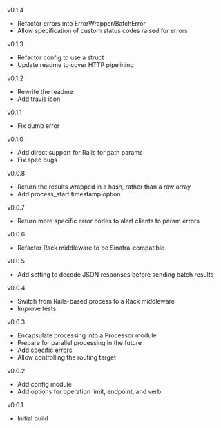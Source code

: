 v0.1.4
* Refactor errors into ErrorWrapper/BatchError
* Allow specification of custom status codes raised for errors

v0.1.3
* Refactor config to use a struct
* Update readme to cover HTTP pipelining

v0.1.2
* Rewrite the readme
* Add travis icon

v0.1.1
* Fix dumb error

v0.1.0
* Add direct support for Rails for path params
* Fix spec bugs

v0.0.8
* Return the results wrapped in a hash, rather than a raw array
* Add process_start timestamp option

v0.0.7
* Return more specific error codes to alert clients to param errors

v0.0.6
* Refactor Rack middleware to be Sinatra-compatible

v0.0.5
* Add setting to decode JSON responses before sending batch results

v0.0.4
* Switch from Rails-based process to a Rack middleware
* Improve tests

v0.0.3
* Encapsulate processing into a Processor module
* Prepare for parallel processing in the future
* Add specific errors
* Allow controlling the routing target

v0.0.2
* Add config module
* Add options for operation limit, endpoint, and verb

v0.0.1
* Initial build
